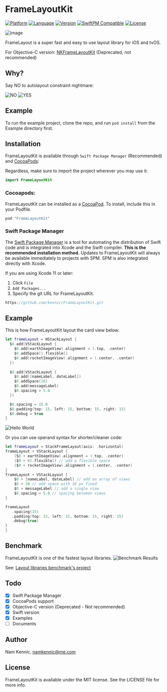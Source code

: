 # FrameLayoutKit

[![Platform](https://img.shields.io/cocoapods/p/FrameLayoutKit.svg?style=flat)](http://cocoapods.org/pods/FrameLayoutKit)
[![Language](http://img.shields.io/badge/language-Swift-brightgreen.svg?style=flat
)](https://developer.apple.com/swift)
[![Version](https://img.shields.io/cocoapods/v/FrameLayoutKit.svg?style=flat-square)](http://cocoapods.org/pods/FrameLayoutKit)
[![SwiftPM Compatible](https://img.shields.io/badge/Swift%20Package%20Manager-compatible-brightgreen.svg)](https://github.com/apple/swift-package-manager)
[![License](https://img.shields.io/cocoapods/l/FrameLayoutKit.svg?style=flat-square)](http://cocoapods.org/pods/FrameLayoutKit)

![image](https://github.com/kennic/FrameLayoutKit/blob/master/banner.jpg)

FrameLayout is a super fast and easy to use layout library for iOS and tvOS.

For Objective-C version: [NKFrameLayoutKit](http://github.com/kennic/NKFrameLayoutKit) (Deprecated, not recommended)

## Why?

Say NO to autolayout constraint nightmare:

![NO](https://github.com/kennic/FrameLayoutKit/blob/master/no_constraint.png)
![YES](https://github.com/kennic/FrameLayoutKit/blob/master/frameLayoutSyntax.png)


## Example

To run the example project, clone the repo, and run `pod install` from the Example directory first.

## Installation

FrameLayoutKit is available through `Swift Package Manager` (Recommended) and [CocoaPods](http://cocoapods.org):

Regardless, make sure to import the project wherever you may use it:

```swift
import FrameLayoutKit
```

### Cocoapods:
FrameLayoutKit can be installed as a [CocoaPod](https://cocoapods.org/). To install, include this in your Podfile.

```ruby
pod "FrameLayoutKit"
```


### Swift Package Manager
The [Swift Package Manager](https://swift.org/package-manager/) is a tool for automating the distribution of Swift code and is integrated into Xcode and the Swift compiler. **This is the recommended installation method.** Updates to FrameLayoutKit will always be available immediately to projects with SPM. SPM is also integrated directly with Xcode.

If you are using Xcode 11 or later:
 1. Click `File`
 2. `Add Packages...`
 3. Specify the git URL for FrameLayoutKit.

```swift
https://github.com/kennic/FrameLayoutKit.git
```

## Example
This is how FrameLayoutKit layout the card view below:

```swift
let frameLayout = HStackLayout {
  $0.add(VStackLayout {
    $0.add(earthImageView).alignment = (.top, .center)
    $0.addSpace().flexible()
    $0.add(rocketImageView).alignment = (.center, .center)
  })
		
  $0.add(VStackLayout {
    $0.add([nameLabel, dateLabel])
    $0.addSpace(10)
    $0.add(messageLabel)
    $0.spacing = 5.0
  })

  $0.spacing = 15.0
  $0.padding(top: 15, left: 15, bottom: 15, right: 15)
  $0.debug = true
}
```
![Hello World](/helloWorld.png "Hello World")

Or you can use operand syntax for shorter/cleaner code:

```swift
let frameLayout = StackFrameLayout(axis: .horizontal)
frameLayout + VStackLayout {
	($0 + earthImageView).alignment = (.top, .center)
	($0 + 0).flexible() // add a flexible space
	($0 + rocketImageView).alignment = (.center, .center)
}
frameLayout + VStackLayout {
	$0 + [nameLabel, dateLabel] // add an array of views
	$0 + 10 // add space with 10 px fixed
	$0 + messageLabel // add a single view
	$0.spacing = 5.0 // spacing between views
}

frameLayout
   .spacing(15)
   .padding(top: 15, left: 15, bottom: 15, right: 15)
   .debug(true)
}
}
```

## Benchmark
FrameLayoutKit is one of the fastest layout libraries.
![Benchmark Results](/bechmark.png "Benchmark results")

See: [Layout libraries benchmark's project](https://github.com/layoutBox/LayoutFrameworkBenchmark)

## Todo

- [x] Swift Package Manager
- [x] CocoaPods support
- [x] Objective-C version (Deprecated - Not recommended)
- [x] Swift version
- [x] Examples
- [ ] Documents

## Author

Nam Kennic, namkennic@me.com

## License

FrameLayoutKit is available under the MIT license. See the LICENSE file for more info.
